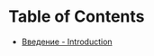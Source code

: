 # Table of Contents

- [Введение - Introduction](https://github.com/vrakitine/eco-programming-paradigm/blob/master/main/0020%20-%20%D0%92%D0%B2%D0%B5%D0%B4%D0%B5%D0%BD%D0%B8%D0%B5%20-%20%20Introduction.md)

